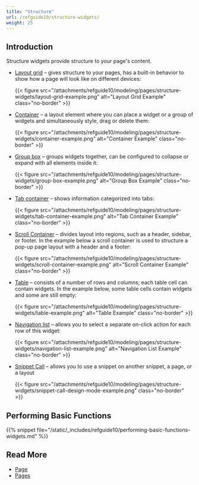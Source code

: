 ```yaml
---
title: "Structure"
url: /refguide10/structure-widgets/
weight: 25
---
```


## Introduction

Structure widgets provide structure to your page's content.

* [Layout grid](/refguide10/layout-grid/) – gives structure to your pages, has a built-in behavior to show how a page will look like on different devices:

    {{< figure src="/attachments/refguide10/modeling/pages/structure-widgets/layout-grid-example.png" alt="Layout Grid Example" class="no-border" >}}

* [Container](/refguide10/container/) – a layout element where you can place a widget or a group of widgets and simultaneously style, drag or delete them:

    {{< figure src="/attachments/refguide10/modeling/pages/structure-widgets/container-example.png" alt="Container Example" class="no-border" >}}

* [Group box](/refguide10/group-box/) – groups widgets together, can be configured to collapse or expand with all elements inside it:

    {{< figure src="/attachments/refguide10/modeling/pages/structure-widgets/group-box-example.png" alt="Group Box Example" class="no-border" >}}

* [Tab container](/refguide10/tab-container/) – shows information categorized into tabs:

    {{< figure src="/attachments/refguide10/modeling/pages/structure-widgets/tab-container-example.png" alt="Tab Container Example" class="no-border" >}}

* [Scroll Container](/refguide10/scroll-container/) – divides layout into regions, such as a header, sidebar, or footer. In the example below a scroll container is used to structure a pop-up page layout with a header and a footer:

    {{< figure src="/attachments/refguide10/modeling/pages/structure-widgets/scroll-container-example.png" alt="Scroll Container Example" class="no-border" >}}

* [Table](/refguide10/table/) – consists of a number of rows and columns; each table cell can contain widgets. In the example below, some table cells contain widgets and some are still empty:

    {{< figure src="/attachments/refguide10/modeling/pages/structure-widgets/table-example.png" alt="Table Example" class="no-border" >}}

* [Navigation list](/refguide10/navigation-list/) – allows you to select a separate on-click action for each row of this widget:

    {{< figure src="/attachments/refguide10/modeling/pages/structure-widgets/navigation-list-example.png" alt="Navigation List Example" class="no-border" >}}

* [Snippet Call](/refguide10/snippet-call/) – allows you to use a snippet on another snippet, a page, or a layout

    {{< figure src="/attachments/refguide10/modeling/pages/structure-widgets/snippet-call-design-mode-example.png" class="no-border" >}}

## Performing Basic Functions

{{% snippet file="/static/_includes/refguide10/performing-basic-functions-widgets.md" %}}

## Read More

* [Page](/refguide10/page/)
* [Pages](/refguide10/pages/)
